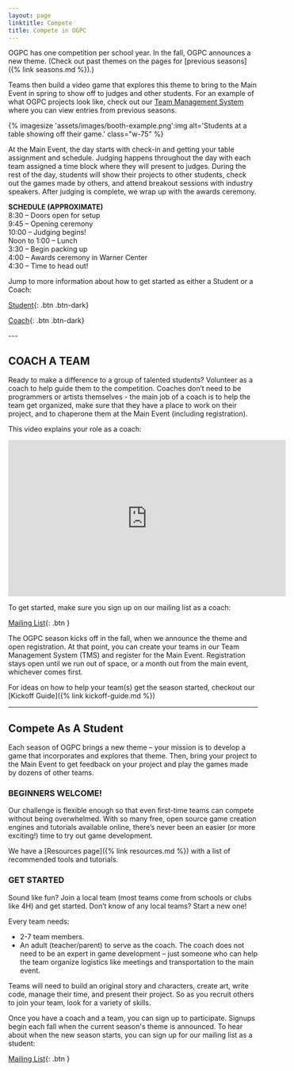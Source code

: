```yaml
---
layout: page
linktitle: Compete
title: Compete in OGPC
---
```


OGPC has one competition per school year. In the fall, OGPC announces a new theme. (Check out past
themes on the pages for [previous seasons]({% link seasons.md %}).)

Teams then build a video game that explores this theme to bring to the Main Event in spring to
show off to judges and other students. For an example of what OGPC projects look like, check
out our [Team Management System](https://tms.ogpc.info/) where you can view entries from previous seasons.

{% imagesize 'assets/images/booth-example.png':img alt='Students at a table showing off their game.' class="w-75" %}

At the Main Event, the day starts with check-in and getting your table assignment and schedule.
Judging happens throughout the day with each team assigned a time block where they will present to
judges. During the rest of the day, students will show their projects to other students, check out
the games made by others, and attend breakout sessions with industry speakers. After judging is
complete, we wrap up with the awards ceremony.

**SCHEDULE (APPROXIMATE)**  
8:30 – Doors open for setup  
9:45 – Opening ceremony  
10:00 – Judging begins!  
Noon to 1:00 – Lunch  
3:30 – Begin packing up  
4:00 – Awards ceremony in Warner Center  
4:30 – Time to head out!  

Jump to more information about how to get started as either a Student or a Coach:

<div class="btn-set pt-2" id="categories" markdown="1">

[Student](#compete-as-a-student){: .btn .btn-dark}

[Coach](#coach-a-team){: .btn .btn-dark}

</div>
---

## COACH A TEAM

Ready to make a difference to a group of talented students? Volunteer as a coach to help guide
them to the competition. Coaches don’t need to be programmers or artists themselves - the
main job of a coach is to help the team get organized, make sure that they have a place to work
on their project, and to chaperone them at the Main Event (including registration).

This video explains your role as a coach:

<iframe class="yt-embed" width="560" height="315" src="https://www.youtube.com/embed/PWWJcAzqIlM" title="OGPC Coaching Quickstart" frameborder="0" allow="accelerometer; autoplay; clipboard-write; encrypted-media; gyroscope; picture-in-picture" allowfullscreen></iframe>

To get started, make sure you sign up on our mailing list as a coach:

[Mailing List]( contact.html#mailing-list ){: .btn }

The OGPC season kicks off in the fall, when we announce the theme and open registration. At
that point, you can create your teams in our Team Management System (TMS) and register for the
Main Event. Registration stays open until we run out of space, or a month out from the main event,
whichever comes first.

For ideas on how to help your team(s) get the season started, checkout our
[Kickoff Guide]({% link kickoff-guide.md %})

---

## Compete As A Student

Each season of OGPC brings a new theme – your mission is to develop a game that incorporates and
explores that theme. Then, bring your project to the Main Event to get feedback on your project and
play the games made by dozens of other teams.

### BEGINNERS WELCOME!

Our challenge is flexible enough so that even first-time teams can compete without being
overwhelmed. With so many free, open source game creation engines and tutorials available online,
there’s never been an easier (or more exciting!) time to try out game development.

We have a [Resources page]({% link resources.md %}) with a list of recommended tools and
tutorials.

### GET STARTED

Sound like fun? Join a local team (most teams come from schools or clubs like 4H) and get started.
Don’t know of any local teams? Start a new one!

Every team needs:

* 2-7 team members.
* An adult (teacher/parent) to serve as the coach. The coach does not need to be an expert in
  game development – just someone who can help the team organize logistics like meetings and
  transportation to the main event.

Teams will need to build an original story and characters, create art, write code, manage their
time, and present their project. So as you recruit others to join your team, look for a variety
of skills.

Once you have a coach and a team, you can sign up to participate. Signups begin each fall when
the current season's theme is announced. To hear about when the new season starts, you can
sign up for our mailing list as a student:

[Mailing List]( contact.html#mailing-list ){: .btn }